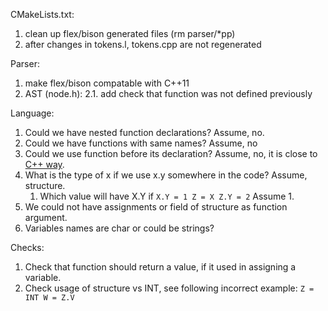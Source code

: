 CMakeLists.txt:
1. clean up flex/bison generated files (rm parser/*pp)
2. after changes in tokens.l, tokens.cpp are not regenerated

Parser:
1. make flex/bison compatable with C++11
2. AST (node.h):
2.1. add check that function was not defined previously

Language:
1. Could we have nested function declarations? Assume, no.
2. Could we have functions with same names? Assume, no
3. Could we use function before its declaration? Assume, no, it is close to
[C++ way](http://stackoverflow.com/questions/29967202/why-cant-i-define-a-function-inside-another-function).
4. What is the type of x if we use x.y somewhere in the code? Assume, structure.
    1. Which value will have X.Y if 
     ``
     X.Y = 1
     Z = X
     Z.Y = 2
     ``
     Assume 1. 
5. We could not have assignments or field of structure as function argument.
6. Variables names are char or could be strings?

Checks:
1. Check that function should return a value, if it used in assigning a variable.
2. Check usage of structure vs INT, see following incorrect example:
``
    Z = INT
    W = Z.V
``